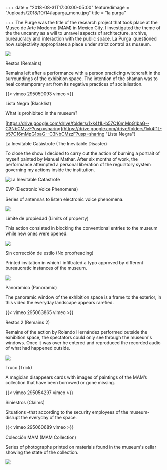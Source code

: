 +++
date = "2018-08-31T17:00:00-05:00"
featuredimage = "/uploads/2018/10/14/lapurga_menu.jpg"
title = "la purga"

+++
The Purge was the title of the research project that took place at the Museo de Arte Moderno (MAM) in Mexico City. I investigated the theme of the the uncanny as a will to unravel aspects of architecture, archive, bureaucracy and interaction with the public space. La Purga  questioned how subjectivity appropriates a place under strict control as museum.

![](/uploads/2018/10/14/Restos_1.jpg)

Restos (Remains)

Remains left after a performance with a person practicing witchcraft in the surroundings of the exhibition space. The intention of the shaman was to heal contemporary art from its negative practices of socialisation.

{{< vimeo 295059093 vimeo >}}

Lista Negra (Blacklist)

What is prohibited in the museum?

[https://drive.google.com/drive/folders/1xk4f1L-b57C16mMpG1baG--C3NbCMzzF?usp=sharing](https://drive.google.com/drive/folders/1xk4f1L-b57C16mMpG1baG--C3NbCMzzF?usp=sharing "Lista Negra")

La Inevitable Catástrofe (The Inevitable Disaster)

To close the show I decided to carry out the action of burning a portrait of myself painted by Manuel Mathar. After six months of work, the performance attempted a personal liberation of the regulatory system governing my actions inside the institution.

<img class="full" src="/uploads/lainevitablecatastrofe.jpg" alt="La Inevitable Catastrofe">

EVP (Electronic Voice Phenomena)

Series of antennas to listen electronic voice phenomena.

![](/uploads/2018/10/14/Antena1.jpg)

Límite de propiedad (Limits of property)

This action consisted in blocking the conventional entries to the museum while new ones were opened.

![](/uploads/2018/10/14/limite.jpg)

Sin corrección de estilo (No proofreading)

Printed invitation in which I infiltrated a typo approved by different bureaucratic instances of the museum.

![](/uploads/2018/10/14/SinCorreccionEstilo.jpg)

Panorámico (Panoramic)

The panoramic window of the exhibition space is a frame to the exterior, in this video the everyday landscape appears rarefied.

{{< vimeo 295063865 vimeo >}}

Restos 2 (Remains 2)

Remains of the action by Rolando Hernández performed outside the exhibition space, the spectators could only see through the museum's windows. Once it was over he entered and reproduced the recorded audio of what had happened outside.

![](/uploads/2018/10/14/Guitarra1.jpg)

Truco (Trick)

A magician disappears cards with images of paintings of the MAM’s collection that have been borrowed or gone missing.

{{< vimeo 295054297 vimeo >}}

Siniestros (Claims)

Situations -that according to the security employees of the museum- disrupt the everyday of the space.

{{< vimeo 295060689 vimeo >}}

Colección MAM (MAM Collection)

Series of photographs printed on materials found in the museum's cellar showing the state of the collection.

![](/uploads/2018/10/14/colecccion_mam_3.jpg)